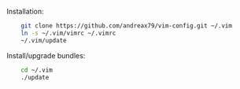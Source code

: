 Installation:

```bash
    git clone https://github.com/andreax79/vim-config.git ~/.vim
    ln -s ~/.vim/vimrc ~/.vimrc
    ~/.vim/update
```

Install/upgrade bundles:

```bash
    cd ~/.vim
    ./update
```

